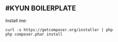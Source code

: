 #KYUN BOILERPLATE
--- 
 
Install me: 

    curl -s https://getcomposer.org/installer | php
    php composer.phar install